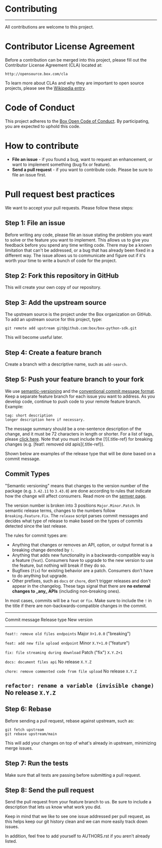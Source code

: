 Contributing
===============
---

All contributions are welcome to this project.

# Contributor License Agreement

Before a contribution can be merged into this project, please fill out
the Contributor License Agreement (CLA) located at:

    http://opensource.box.com/cla

To learn more about CLAs and why they are important to open source
projects, please see the [Wikipedia
entry](http://en.wikipedia.org/wiki/Contributor_License_Agreement).

# Code of Conduct

This project adheres to the [Box Open Code of
Conduct](http://opensource.box.com/code-of-conduct/). By participating,
you are expected to uphold this code.

# How to contribute

-   **File an issue** - if you found a bug, want to request an
    enhancement, or want to implement something (bug fix or feature).
-   **Send a pull request** - if you want to contribute code. Please be
    sure to file an issue first.

# Pull request best practices

We want to accept your pull requests. Please follow these steps:

## Step 1: File an issue

Before writing any code, please file an issue stating the problem you
want to solve or the feature you want to implement. This allows us to
give you feedback before you spend any time writing code. There may be a
known limitation that can\'t be addressed, or a bug that has already
been fixed in a different way. The issue allows us to communicate and
figure out if it\'s worth your time to write a bunch of code for the
project.

## Step 2: Fork this repository in GitHub

This will create your own copy of our repository.

## Step 3: Add the upstream source

The upstream source is the project under the Box organization on GitHub.
To add an upstream source for this project, type:

``` console
git remote add upstream git@github.com:box/box-python-sdk.git
```

This will become useful later.

## Step 4: Create a feature branch

Create a branch with a descriptive name, such as `add-search`.

## Step 5: Push your feature branch to your fork

We use [semantic-versioning](https://semver.org/) and the [conventional
commit message format](https://www.conventionalcommits.org/en/v1.0.0/).
Keep a separate feature branch for each issue you want to address. As
you develop code, continue to push code to your remote feature branch.
Example:

``` console
tag: short description
longer description here if necessary.
```

The message summary should be a one-sentence description of the change,
and it must be 72 characters in length or shorter. For a list of tags,
please [click
here](https://github.com/commitizen/conventional-commit-types/blob/master/index.json).
Note that you must include the [!]{.title-ref} for breaking changes
(e.g. [feat!: removed old apis]{.title-ref}).

Shown below are examples of the release type that will be done based on
a commit message.

## Commit Types

\"Semantic versioning\" means that changes to the version number of the
package (e.g. `3.42.11` to `3.43.0`) are done according to rules that
indicate how the change will affect consumers. Read more on the [semver
page](https://semver.org/).

The version number is broken into 3 positions `Major.Minor.Patch`. In
semantic release terms, changes to the numbers follow
`Breaking.Feature.Fix`. The `release` script parses commit messages and
decides what type of release to make based on the types of commits
detected since the last release.

The rules for commit types are:

-   Anything that changes or removes an API, option, or output format is
    a breaking change denoted by `!`.
-   Anything that adds new functionality in a backwards-compatible way
    is a feature (`feat`). Consumers have to upgrade to the new version
    to use the feature, but nothing will break if they do so.
-   Bugfixes (`fix`) for existing behavior are a patch. Consumers don\'t
    have to do anything but upgrade.
-   Other prefixes, such as `docs` or `chore`, don\'t trigger releases
    and don\'t appear in the changelog. These tags signal that there are
    **no external changes to \_any\_ APIs** (including non-breaking
    ones).

In most cases, commits will be a `feat` or `fix`. Make sure to include
the `!` in the title if there are non-backwards-compatible changes in
the commit.

  --------------------------------------------------------------------------------------
  Commit message                                     Release type      New version
  -------------------------------------------------- ----------------- -----------------
  `feat!: remove old files endpoints`                Major             `X+1.0.0`
                                                     (\"breaking\")    

  `feat: add new file upload endpoint`               Minor             `X.Y+1.0`
                                                     (\"feature\")     

  `fix: file streaming during download`              Patch (\"fix\")   `X.Y.Z+1`

  `docs: document files api`                         No release        `X.Y.Z`

  `chore: remove commented code from file upload`    No release        `X.Y.Z`

  `refactor: rename a variable (invisible change)`   No release        `X.Y.Z`
  --------------------------------------------------------------------------------------

## Step 6: Rebase

Before sending a pull request, rebase against upstream, such as:

``` console
git fetch upstream
git rebase upstream/main
```

This will add your changes on top of what\'s already in upstream,
minimizing merge issues.

## Step 7: Run the tests

Make sure that all tests are passing before submitting a pull request.

## Step 8: Send the pull request

Send the pull request from your feature branch to us. Be sure to include
a description that lets us know what work you did.

Keep in mind that we like to see one issue addressed per pull request,
as this helps keep our git history clean and we can more easily track
down issues.

In addition, feel free to add yourself to AUTHORS.rst if you aren\'t
already listed.
